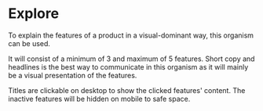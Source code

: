 # Explore

To explain the features of a product in a visual-dominant way, this organism can be used.

It will consist of a minimum of 3 and maximum of 5 features.
Short copy and headlines is the best way to communicate in this organism as it will mainly be a visual presentation of the features.

Titles are clickable on desktop to show the clicked features' content.
The inactive features will be hidden on mobile to safe space.
